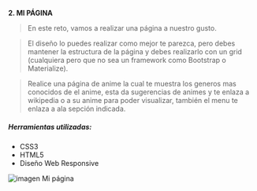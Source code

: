 **2. MI PÁGINA**

>En este reto, vamos a realizar una página a nuestro gusto.

>El diseño lo puedes realizar como mejor te parezca, pero debes mantener la estructura de la página y debes realizarlo con un grid (cualquiera pero que no sea un framework como Bootstrap o Materialize).

>Realice una página de anime la cual te muestra los generos mas conocidos de el anime, esta da sugerencias de animes y te enlaza a wikipedia o a su anime para poder visualizar, también el menu te enlaza a ala sepción indicada.


##### Herramientas utilizadas:

* CSS3
* HTML5
* Diseño Web Responsive

![imagen Mi página](assets/images/desktop.png)